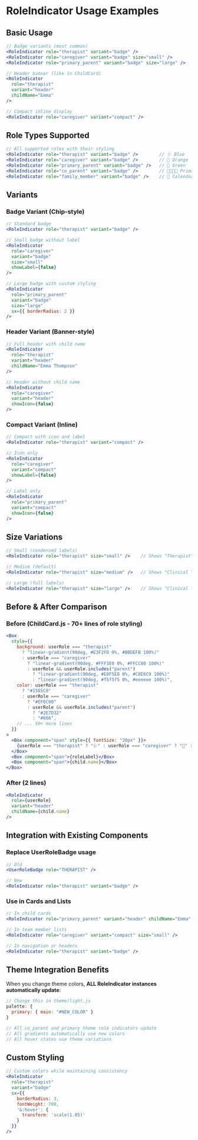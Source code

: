# RoleIndicator Usage Examples

## Basic Usage

```jsx
// Badge variants (most common)
<RoleIndicator role="therapist" variant="badge" />
<RoleIndicator role="caregiver" variant="badge" size="small" />
<RoleIndicator role="primary_parent" variant="badge" size="large" />

// Header banner (like in ChildCard)
<RoleIndicator 
  role="therapist" 
  variant="header" 
  childName="Emma" 
/>

// Compact inline display
<RoleIndicator role="caregiver" variant="compact" />
```

## Role Types Supported

```jsx
// All supported roles with their styling
<RoleIndicator role="therapist" variant="badge" />        // 🩺 Blue
<RoleIndicator role="caregiver" variant="badge" />        // 🤗 Orange  
<RoleIndicator role="primary_parent" variant="badge" />   // 👑 Green
<RoleIndicator role="co_parent" variant="badge" />        // 👨‍👩‍👧‍👦 Primary theme
<RoleIndicator role="family_member" variant="badge" />    // 👵 Calendar accent
```

## Variants

### Badge Variant (Chip-style)
```jsx
// Standard badge
<RoleIndicator role="therapist" variant="badge" />

// Small badge without label
<RoleIndicator 
  role="caregiver" 
  variant="badge" 
  size="small" 
  showLabel={false} 
/>

// Large badge with custom styling
<RoleIndicator 
  role="primary_parent" 
  variant="badge" 
  size="large"
  sx={{ borderRadius: 2 }}
/>
```

### Header Variant (Banner-style)
```jsx
// Full header with child name
<RoleIndicator 
  role="therapist" 
  variant="header" 
  childName="Emma Thompson" 
/>

// Header without child name
<RoleIndicator 
  role="caregiver" 
  variant="header" 
  showIcon={false}
/>
```

### Compact Variant (Inline)
```jsx
// Compact with icon and label
<RoleIndicator role="therapist" variant="compact" />

// Icon only
<RoleIndicator 
  role="caregiver" 
  variant="compact" 
  showLabel={false} 
/>

// Label only  
<RoleIndicator 
  role="primary_parent" 
  variant="compact" 
  showIcon={false} 
/>
```

## Size Variations

```jsx
// Small (condensed labels)
<RoleIndicator role="therapist" size="small" />    // Shows "Therapist"

// Medium (default)
<RoleIndicator role="therapist" size="medium" />   // Shows "Clinical Therapist"

// Large (full labels)
<RoleIndicator role="therapist" size="large" />    // Shows "Clinical Therapist"
```

## Before & After Comparison

### Before (ChildCard.js - 70+ lines of role styling)
```jsx
<Box
  style={{
    background: userRole === "therapist"
      ? "linear-gradient(90deg, #E3F2FD 0%, #BBDEFB 100%)"
      : userRole === "caregiver"
        ? "linear-gradient(90deg, #FFF3E0 0%, #FFCC80 100%)"
        : userRole && userRole.includes("parent")
          ? "linear-gradient(90deg, #E8F5E8 0%, #C8E6C9 100%)"
          : "linear-gradient(90deg, #f5f5f5 0%, #eeeeee 100%)",
    color: userRole === "therapist"
      ? "#1565C0"
      : userRole === "caregiver"
        ? "#EF6C00" 
        : userRole && userRole.includes("parent")
          ? "#2E7D32"
          : "#666",
    // ... 50+ more lines
  }}
>
  <Box component="span" style={{ fontSize: "20px" }}>
    {userRole === "therapist" ? "🩺" : userRole === "caregiver" ? "🤗" : "👑"}
  </Box>
  <Box component="span">{roleLabel}</Box>
  <Box component="span">{child.name}</Box>
</Box>
```

### After (2 lines)
```jsx
<RoleIndicator 
  role={userRole} 
  variant="header" 
  childName={child.name} 
/>
```

## Integration with Existing Components

### Replace UserRoleBadge usage
```jsx
// Old
<UserRoleBadge role="THERAPIST" />

// New
<RoleIndicator role="therapist" variant="badge" />
```

### Use in Cards and Lists
```jsx
// In child cards
<RoleIndicator role="primary_parent" variant="header" childName="Emma" />

// In team member lists  
<RoleIndicator role="caregiver" variant="compact" size="small" />

// In navigation or headers
<RoleIndicator role="therapist" variant="badge" />
```

## Theme Integration Benefits

When you change theme colors, **ALL RoleIndicator instances automatically update**:

```js
// Change this in theme/light.js
palette: {
  primary: { main: "#NEW_COLOR" }
}

// All co_parent and primary theme role indicators update
// All gradients automatically use new colors  
// All hover states use theme variations
```

## Custom Styling

```jsx
// Custom colors while maintaining consistency
<RoleIndicator 
  role="therapist"
  variant="badge"
  sx={{
    borderRadius: 3,
    fontWeight: 700,
    '&:hover': {
      transform: 'scale(1.05)'
    }
  }}
/>
```